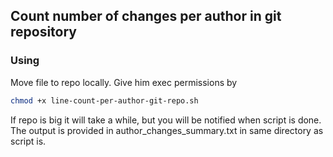 ## Count number of changes per author in git repository

### Using

Move file to repo locally.
Give him exec permissions by 

```bash
chmod +x line-count-per-author-git-repo.sh
```

If repo is big it will take a while, but you will be notified when script is done.
The output is provided in author_changes_summary.txt in same directory as script is.
